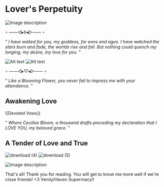 # Lover's Perpetuity

![Image description](https://i.pinimg.com/originals/c8/ba/c5/c8bac54c9a235302eb084c6671b69770.gif)

∘ ——◅▸◊◂▻—— ∘

" *I have waited for you, my goddess, for eons and ages.*
*I have watched the stars burn and fade, the worlds rise and fall.*
*But nothing could quench my longing, my desire, my love for you.* " 

![Alt text](https://c10.patreonusercontent.com/4/patreon-media/p/post/98400124/d7fb6d6c43df4a6aa9148eff17697818/eyJ3Ijo2MjB9/1.gif?token-time=1709078400&token-hash=A4zBQbYgj9l7vPFSS8EbPLHMZUaC2GeGyKrFC9EGvfI%3D) ![Alt text](https://c10.patreonusercontent.com/4/patreon-media/p/post/98400124/64fd4deafee34b17a51c76bdba5aa0e9/eyJ3Ijo2MjB9/1.gif?token-time=1709078400&token-hash=fjZrp6Z1SDu0XEFZFtgB0HvDwebzlREIRh6kCCsIRRc%3D)

∘ ——◅▸♡◂▻—— ∘


" *Like a Blooming Flower, you never fail to impress me with your attendance.* "


## Awakening Love

![Devoted Vows](

" *Where Cecilias Bloom, a thousand drafts preceding my declaration that I LOVE YOU, my beloved grace.* "


## A Tender of Love and True

![download (4)](https://github.com/UndyingDevotion/UndyingDevotion/assets/153145826/fe439760-c016-4d44-9764-6bbec42a770a) ![download (5)](https://github.com/UndyingDevotion/UndyingDevotion/assets/153145826/a9dd9f75-0204-4c25-b2e0-7fa2785b3778)






![Image description](https://i.pinimg.com/originals/30/8a/1d/308a1d57a575a65816cce8380d0224e8.gif)


That's all! Thank you for reading. You will get to know me more well if we're close friends! <3
Venily/Haven Supermacy!!

